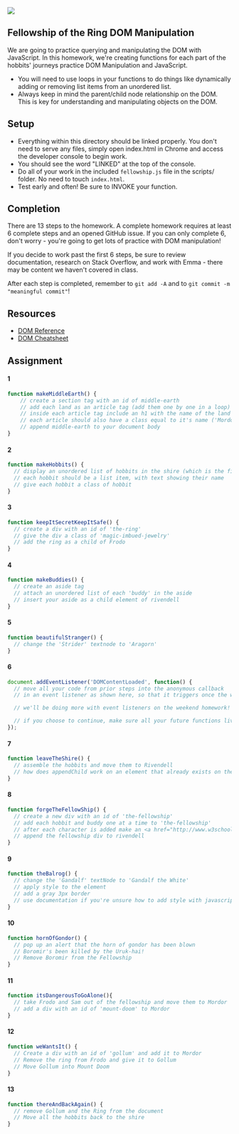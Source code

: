 ![](https://camo.githubusercontent.com/0f02bf4db8975e500603f16d431d494c277f9876/687474703a2f2f737461746963322e666a63646e2e636f6d2f636f6d6d656e74732f416c72656164792b7369636b2b6f662b736565696e672b746869732b626974636865732b756e696e74656c6c6967656e742b6c6f6f6b696e672b666163652b5f39666236393334653138376631616236666637346666316664376438336636612e6a7067)

## Fellowship of the Ring DOM Manipulation

We are going to practice querying and manipulating the DOM with JavaScript. In this homework, we're creating functions for each part of the hobbits' journeys practice DOM Manipulation and JavaScript.

- You will need to use loops in your functions to do things like dynamically adding or removing list items from an unordered list.  
- Always keep in mind the parent/child node relationship on the DOM. This is key for understanding and manipulating objects on the DOM.

## Setup
- Everything within this directory should be linked properly. You don't need to serve any files, simply open index.html in Chrome and access the developer console to begin work.
- You should see the word "LINKED" at the top of the console.
- Do all of your work in the included `fellowship.js` file in the scripts/ folder. No need to touch `index.html`.
- Test early and often! Be sure to INVOKE your function.

## Completion
There are 13 steps to the homework. A complete homework requires at least 6 complete steps and an opened GitHub issue. If you can only complete 6, don't worry - you're going to get lots of practice with DOM manipulation!

If you decide to work past the first 6 steps, be sure to review documentation, research on Stack Overflow, and work with Emma - there may be content we haven't covered in class.

After each step is completed, remember to `git add -A` and to `git commit -m "meaningful commit"`!

## Resources
- [DOM Reference](https://developer.mozilla.org/en-US/docs/DOM/DOM_Reference)
- [DOM Cheatsheet](http://christianheilmann.com/stuff/JavaScript-DOM-Cheatsheet.pdf)

## Assignment

#### 1

```javascript
function makeMiddleEarth() {
    // create a section tag with an id of middle-earth
    // add each land as an article tag (add them one by one in a loop)
    // inside each article tag include an h1 with the name of the land
    // each article should also have a class equal to it's name ('Mordor' element should have a class of 'mordor', 'The Shire' should have a class of 'the-shire' - HINT: look up .split() and .join() for strings )
    // append middle-earth to your document body
}
```

#### 2

```javascript
function makeHobbits() {
  // display an unordered list of hobbits in the shire (which is the first article tag on the page)
  // each hobbit should be a list item, with text showing their name
  // give each hobbit a class of hobbit
}
```

#### 3

```javascript
function keepItSecretKeepItSafe() {
  // create a div with an id of 'the-ring'
  // give the div a class of 'magic-imbued-jewelry'
  // add the ring as a child of Frodo
}
```

#### 4

```javascript
function makeBuddies() {
  // create an aside tag
  // attach an unordered list of each 'buddy' in the aside
  // insert your aside as a child element of rivendell
}
```

#### 5

```javascript
function beautifulStranger() {
  // change the 'Strider' textnode to 'Aragorn'
}
```

#### 6
```js
document.addEventListener('DOMContentLoaded', function() {
  // move all your code from prior steps into the anonymous callback
  // in an event listener as shown here, so that it triggers once the webpage has loaded.

  // we'll be doing more with event listeners on the weekend homework!

  // if you choose to continue, make sure all your future functions live inside this callback
});
```
#### 7

```javascript
function leaveTheShire() {
  // assemble the hobbits and move them to Rivendell
  // how does appendChild work on an element that already exists on the page?
}
```

#### 8

```javascript
function forgeTheFellowShip() {
  // create a new div with an id of 'the-fellowship'
  // add each hobbit and buddy one at a time to 'the-fellowship'
  // after each character is added make an <a href="http://www.w3schools.com/jsref/met_win_alert.asp">alert</a> that they have joined your party
  // append the fellowship div to rivendell
}
```

#### 9

```javascript
function theBalrog() {
  // change the 'Gandalf' textNode to 'Gandalf the White'
  // apply style to the element
  // add a gray 3px border
  // use documentation if you're unsure how to add style with javascript!
}
```

#### 10

```javascript
function hornOfGondor() {
  // pop up an alert that the horn of gondor has been blown
  // Boromir's been killed by the Uruk-hai!
  // Remove Boromir from the Fellowship
}
```

#### 11

```javascript
function itsDangerousToGoAlone(){
  // take Frodo and Sam out of the fellowship and move them to Mordor
  // add a div with an id of 'mount-doom' to Mordor
}
```

#### 12

```javascript
function weWantsIt() {
  // Create a div with an id of 'gollum' and add it to Mordor
  // Remove the ring from Frodo and give it to Gollum
  // Move Gollum into Mount Doom
}
```

#### 13

```javascript
function thereAndBackAgain() {
  // remove Gollum and the Ring from the document
  // Move all the hobbits back to the shire
}
```
